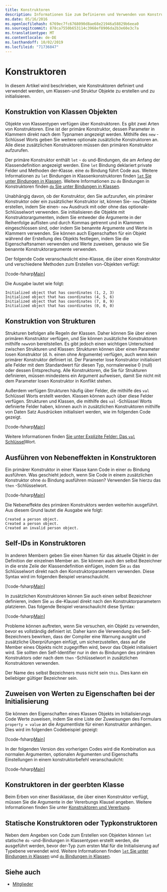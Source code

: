 ```yaml
---
title: Konstruktoren
description: Informationen Sie zum Definieren und Verwenden von Konstruktoren in F# zu erstellen und initialisieren die Klasse und Struktur von Objekten.
ms.date: 05/16/2016
ms.openlocfilehash: 6769ec7fc6768090d8ae68e21946a58829b6eea0
ms.sourcegitcommit: 878ca7550b653114c3968ef8906da2b3e60e3c7a
ms.translationtype: MT
ms.contentlocale: de-DE
ms.lasthandoff: 10/02/2019
ms.locfileid: "71736847"
---
```

# <a name="constructors"></a>Konstruktoren

In diesem Artikel wird beschrieben, wie Konstruktoren definiert und verwendet werden, um Klassen-und Struktur Objekte zu erstellen und zu initialisieren.

## <a name="construction-of-class-objects"></a>Konstruktion von Klassen Objekten

Objekte von Klassentypen verfügen über Konstruktoren. Es gibt zwei Arten von Konstruktoren. Eine ist der primäre Konstruktor, dessen Parameter in Klammern direkt nach dem Typnamen angezeigt werden. Mithilfe des `new` -Schlüssel Worts geben Sie weitere optionale zusätzliche Konstruktoren an. Alle diese zusätzlichen Konstruktoren müssen den primären Konstruktor aufzurufen.

Der primäre Konstruktor enthält `let` - `do` und-Bindungen, die am Anfang der Klassendefinition angezeigt werden. Eine `let` Bindung deklariert private Felder und Methoden der-Klasse. eine `do` Bindung führt Code aus. Weitere Informationen zu `let` Bindungen in Klassenkonstruktoren finden [ `let` Sie unter Bindungen in Klassen](let-bindings-in-classes.md). Weitere Informationen zu `do` Bindungen in Konstruktoren finden [ `do` Sie unter Bindungen in Klassen](do-bindings-in-classes.md).

Unabhängig davon, ob der Konstruktor, den Sie aufzurufen, ein primärer Konstruktor oder ein zusätzlicher Konstruktor ist, können Sie- `new` Objekte erstellen, indem Sie einen- `new` Ausdruck mit oder ohne das optionale-Schlüsselwort verwenden. Sie initialisieren die Objekte mit Konstruktorargumenten, indem Sie entweder die Argumente in der Reihenfolge auflisten und durch Kommas getrennt und in Klammern eingeschlossen sind, oder indem Sie benannte Argumente und Werte in Klammern verwenden. Sie können auch Eigenschaften für ein Objekt während der Erstellung des Objekts festlegen, indem Sie die Eigenschaftsnamen verwenden und Werte zuweisen, genauso wie Sie benannte Konstruktorargumente verwenden.

Der folgende Code veranschaulicht eine-Klasse, die über einen Konstruktor und verschiedene Methoden zum Erstellen von-Objekten verfügt:

[!code-fsharp[Main](~/samples/snippets/fsharp/lang-ref-2/snippet3501.fs)]

Die Ausgabe lautet wie folgt:

```console
Initialized object that has coordinates (1, 2, 3)
Initialized object that has coordinates (4, 5, 6)
Initialized object that has coordinates (7, 8, 9)
Initialized object that has coordinates (0, 0, 0)
```

## <a name="construction-of-structures"></a>Konstruktion von Strukturen

Strukturen befolgen alle Regeln der Klassen. Daher können Sie über einen primären Konstruktor verfügen, und Sie können zusätzliche Konstruktoren mithilfe `new`von bereitstellen. Es gibt jedoch einen wichtigen Unterschied zwischen Strukturen und Klassen: Strukturen können über einen Parameter losen Konstruktor (d. h. einen ohne Argumente) verfügen, auch wenn kein primärer Konstruktor definiert ist. Der Parameter lose Konstruktor initialisiert alle Felder mit dem Standardwert für diesen Typ, normalerweise 0 (null) oder dessen Entsprechung. Alle Konstruktoren, die Sie für Strukturen definieren, müssen mindestens ein Argument aufweisen, damit Sie nicht mit dem Parameter losen Konstruktor in Konflikt stehen.

Außerdem verfügen Strukturen häufig über Felder, die mithilfe des `val` Schlüssel Worts erstellt werden. Klassen können auch über diese Felder verfügen. Strukturen und Klassen, die mithilfe des `val` -Schlüssel Worts definierte Felder haben, können auch in zusätzlichen Konstruktoren mithilfe von Daten Satz Ausdrücken initialisiert werden, wie im folgenden Code gezeigt.

[!code-fsharp[Main](~/samples/snippets/fsharp/lang-ref-2/snippet3502.fs)]

Weitere Informationen finden [Sie unter Explizite Felder: Das `val` Schlüssel](explicit-fields-the-val-keyword.md)Wort.

## <a name="executing-side-effects-in-constructors"></a>Ausführen von Nebeneffekten in Konstruktoren

Ein primärer Konstruktor in einer Klasse kann Code in einer `do` Bindung ausführen. Was geschieht jedoch, wenn Sie Code in einem zusätzlichen Konstruktor ohne `do` Bindung ausführen müssen? Verwenden Sie hierzu das `then` -Schlüsselwort.

[!code-fsharp[Main](~/samples/snippets/fsharp/lang-ref-2/snippet3503.fs)]

Die Nebeneffekte des primären Konstruktors werden weiterhin ausgeführt. Aus diesem Grund lautet die Ausgabe wie folgt:

```console
Created a person object.
Created a person object.
Created an invalid person object.
```

## <a name="self-identifiers-in-constructors"></a>Self-IDs in Konstruktoren

In anderen Membern geben Sie einen Namen für das aktuelle Objekt in der Definition der einzelnen Member an. Sie können auch den selbst Bezeichner in die erste Zeile der Klassendefinition einfügen, indem Sie `as` das Schlüsselwort direkt nach den Konstruktorparametern verwenden. Diese Syntax wird im folgenden Beispiel veranschaulicht.

[!code-fsharp[Main](~/samples/snippets/fsharp/lang-ref-2/snippet3504.fs)]

In zusätzlichen Konstruktoren können Sie auch einen selbst Bezeichner definieren, indem Sie `as` die-Klausel direkt nach den Konstruktorparametern platzieren. Das folgende Beispiel veranschaulicht diese Syntax:

[!code-fsharp[Main](~/samples/snippets/fsharp/lang-ref-2/snippet3505.fs)]

Probleme können auftreten, wenn Sie versuchen, ein Objekt zu verwenden, bevor es vollständig definiert ist. Daher kann die Verwendung des Self-Bezeichners bewirken, dass der Compiler eine Warnung ausgibt und zusätzliche Überprüfungen einfügt, um sicherzustellen, dass auf die Member eines Objekts nicht zugegriffen wird, bevor das Objekt initialisiert wird. Sie sollten den Self-Identifier nur in den `do` Bindungen des primären Konstruktors oder nach dem `then` -Schlüsselwort in zusätzlichen Konstruktoren verwenden.

Der Name des selbst Bezeichners muss nicht sein `this`. Dies kann ein beliebiger gültiger Bezeichner sein.

## <a name="assigning-values-to-properties-at-initialization"></a>Zuweisen von Werten zu Eigenschaften bei der Initialisierung

Sie können den Eigenschaften eines Klassen Objekts im Initialisierungs Code Werte zuweisen, indem Sie eine Liste der Zuweisungen des Formulars `property = value` an die Argumentliste für einen Konstruktor anhängen. Dies wird im folgenden Codebeispiel gezeigt:

[!code-fsharp[Main](~/samples/snippets/fsharp/lang-ref-2/snippet3506.fs)]

In der folgenden Version des vorherigen Codes wird die Kombination aus normalen Argumenten, optionalen Argumenten und Eigenschafts Einstellungen in einem konstruktorbefehl veranschaulicht:

[!code-fsharp[Main](~/samples/snippets/fsharp/lang-ref-2/snippet3507.fs)]

## <a name="constructors-in-inherited-class"></a>Konstruktoren in der geerbten Klasse

Beim Erben von einer Basisklasse, die über einen Konstruktor verfügt, müssen Sie die Argumente in der Vererbungs Klausel angeben. Weitere Informationen finden Sie unter [Konstruktoren und Vererbung](../inheritance.md#constructors-and-inheritance).

## <a name="static-constructors-or-type-constructors"></a>Statische Konstruktoren oder Typkonstruktoren

Neben dem Angeben von Code zum Erstellen von Objekten können `let` statische `do` -und-Bindungen in Klassentypen erstellt werden, die ausgeführt werden, bevor der-Typ zum ersten Mal für die Initialisierung auf Typebene verwendet wird. Weitere Informationen finden [ `let` Sie unter Bindungen in Klassen](let-bindings-in-classes.md) und [ `do` Bindungen in Klassen](do-bindings-in-classes.md).

## <a name="see-also"></a>Siehe auch

- [Mitglieder](index.md)
